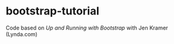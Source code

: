 bootstrap-tutorial
==================

Code based on _Up and Running with Bootstrap_ with Jen Kramer (Lynda.com)
